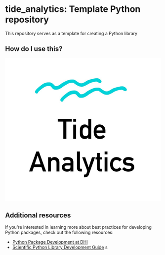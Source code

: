 # tide_analytics: Template Python repository

This repository serves as a template for creating a Python library

## How do I use this?

![](images/tide_analytics_logo.png)


## Additional resources

If you're interested in learning more about best practices for developing Python packages, check out the following resources:

- [Python Package Development at DHI](https://dhi.github.io/python-package-development/)
- [Scientific Python Library Development Guide](https://learn.scientific-python.org/development/)
s